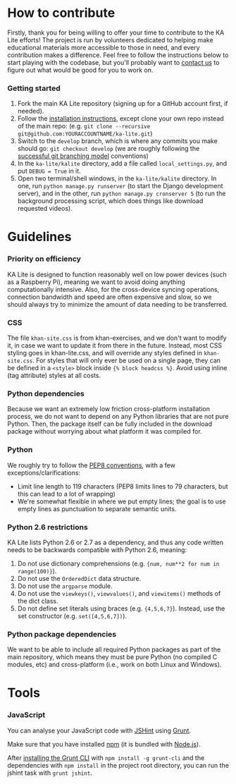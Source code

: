 How to contribute
===

Firstly, thank you for being willing to offer your time to contribute to the KA Lite efforts! The project is run by volunteers dedicated to helping make educational materials more accessible to those in need, and every contribution makes a difference. Feel free to follow the instructions below to start playing with the codebase, but you'll probably want to [contact us](http://jamiealexandre.com/contact/) to figure out what would be good for you to work on.

### Getting started

1. Fork the main KA Lite repository (signing up for a GitHub account first, if needed).
2. Follow the [installation instructions](../INSTALL.md), except clone your own repo instead of the main repo:
(e.g. `git clone --recursive git@github.com:YOURACCOUNTNAME/ka-lite.git`)
3. Switch to the `develop` branch, which is where any commits you make should go: `git checkout develop` (we are roughly following the [successful git branching model](http://nvie.com/posts/a-successful-git-branching-model/) conventions)
4. In the `ka-lite/kalite` directory, add a file called `local_settings.py`, and put `DEBUG = True` in it.
5. Open two terminal/shell windows, in the `ka-lite/kalite` directory. In one, run `python manage.py runserver` (to start the Django development server), and in the other, run `python manage.py cronserver 5` (to run the background processing script, which does things like download requested videos).

Guidelines
===

### Priority on efficiency

KA Lite is designed to function reasonably well on low power devices (such as a Raspberry Pi), meaning we want to avoid doing anything computationally intensive. Also, for the cross-device syncing operations, connection bandwidth and speed are often expensive and slow, so we should always try to minimize the amount of data needing to be transferred.

### CSS

The file `khan-site.css` is from khan-exercises, and we don't want to modify it, in case we want to update it from there in the future. Instead, most CSS styling goes in khan-lite.css, and will override any styles defined in `khan-site.css`. For styles that will only ever be used on a single page, they can be defined in a `<style>` block inside `{% block headcss %}`. Avoid using inline (tag attribute) styles at all costs.

### Python dependencies

Because we want an extremely low friction cross-platform installation process, we do not want to depend on any Python libraries that are not pure Python. Then, the package itself can be fully included in the download package without worrying about what platform it was compiled for.

### Python

We roughly try to follow the [PEP8 conventions](http://www.python.org/dev/peps/pep-0008/), with a few exceptions/clarifications:

* Limit line length to 119 characters (PEP8 limits lines to 79 characters, but this can lead to a lot of wrapping)
* We're somewhat flexible in where we put empty lines; the goal is to use empty lines as punctuation to separate semantic units.

### Python 2.6 restrictions

KA Lite lists Python 2.6 or 2.7 as a dependency, and thus any code written needs to be backwards compatible with Python 2.6, meaning:

1. Do not use dictionary comprehensions (e.g. `{num, num**2 for num in range(100)}`).
2. Do not use the `OrderedDict` data structure.
3. Do not use the `argparse` module.
4. Do not use the `viewkeys()`, `viewvalues()`, and `viewitems()` methods of the dict class.
5. Do not define set literals using braces (e.g. `{4,5,6,7}`). Instead, use the set constructor (e.g. `set([4,5,6,7])`).

### Python package dependencies

We want to be able to include all required Python packages as part of the main repository, which means they must be pure Python (no compiled C modules, etc) and cross-platform (i.e., work on both Linux and Windows).

Tools
===

### JavaScript

You can analyse your JavaScript code with [JSHint](http://jshint.com/) using [Grunt](http://gruntjs.com/).

Make sure that you have installed [npm](https://www.npmjs.org/) (it is bundled with [Node.js](http://nodejs.org/)).

After [installing the Grunt CLI](http://gruntjs.com/getting-started#installing-the-cli) with `npm install -g grunt-cli` and the dependencies with `npm install` in the project root directory, you can run the jshint task with `grunt jshint`.


